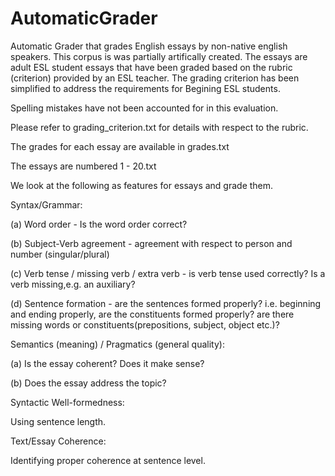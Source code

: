 AutomaticGrader
===============

Automatic Grader that grades English essays by non-native english speakers.
This corpus is was partially artifically created. The essays are adult ESL student essays
that have been graded based on the rubric (criterion) provided by an ESL teacher. The
grading criterion has been simplified to address the requirements for Begining ESL students.

Spelling mistakes have not been accounted for in this evaluation.

Please refer to grading_criterion.txt for details with respect to the rubric.

The grades for each essay are available in grades.txt

The essays are numbered 1 - 20.txt

We look at the following as features for essays and grade them. 

Syntax/Grammar:

(a) Word order - Is the word order correct?

(b) Subject-Verb agreement - agreement with respect to person and number (singular/plural)

(c) Verb tense / missing verb / extra verb - is verb tense used correctly? Is a verb missing,e.g. an auxiliary?

(d) Sentence formation - are the sentences formed properly? i.e. beginning and ending
properly, are the constituents formed properly? are there missing words or constituents(prepositions, subject, object etc.)?

Semantics (meaning) / Pragmatics (general quality):

(a) Is the essay coherent? Does it make sense?

(b) Does the essay address the topic?

Syntactic Well-formedness:

Using sentence length.

Text/Essay Coherence:

Identifying proper coherence at sentence level. 
